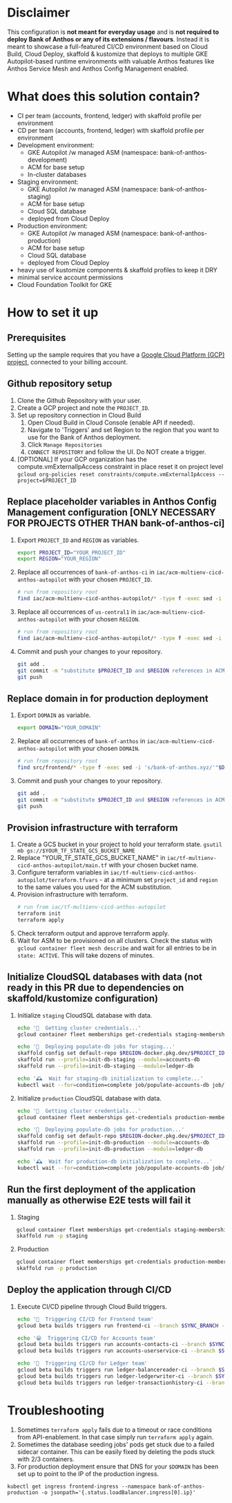 # Disclaimer
This configuration is **not meant for everyday usage** and is **not required to deploy Bank of Anthos or any of its extensions / flavours**. Instead it is meant to showcase a full-featured CI/CD environment based on Cloud Build, Cloud Deploy, skaffold & kustomize that deploys to multiple GKE Autopilot-based runtime environments with valuable Anthos features like Anthos Service Mesh and Anthos Config Management enabled.

# What does this solution contain?
- CI per team (accounts, frontend, ledger) with skaffold profile per environment
- CD per team (accounts, frontend, ledger) with skaffold profile per environment
- Development environment:
    - GKE Autopilot /w managed ASM (namespace: bank-of-anthos-development)
    - ACM for base setup
    - In-cluster databases
- Staging environment:
    - GKE Autopilot /w managed ASM (namespace: bank-of-anthos-staging)
    - ACM for base setup
    - Cloud SQL database
    - deployed from Cloud Deploy
- Production environment:
    - GKE Autopilot /w managed ASM (namespace: bank-of-anthos-production)
    - ACM for base setup
    - Cloud SQL database
    - deployed from Cloud Deploy
- heavy use of kustomize components & skaffold profiles to keep it DRY
- minimal service account permissions
- Cloud Foundation Toolkit for GKE

# How to set it up


## Prerequisites

Setting up the sample requires that you have a [Google Cloud Platform (GCP) project](https://cloud.google.com/resource-manager/docs/creating-managing-projects#console), connected to your billing account.

## Github repository setup
1. Clone the Github Repository with your user.
1. Create a GCP project and note the `PROJECT_ID`.
1. Set up repository connection in Cloud Build
    1. Open Cloud Build in Cloud Console (enable API if needed).
    1. Navigate to 'Triggers' and set Region to the region that you want to use for the Bank of Anthos deployment.
    1. Click `Manage Repositories`
    1. `CONNECT REPOSITORY` and follow the UI. Do NOT create a trigger.
1. [OPTIONAL] If your GCP organization has the compute.vmExternalIpAccess constraint in place reset it on project level `gcloud org-policies reset constraints/compute.vmExternalIpAccess --project=$PROJECT_ID` 

## Replace placeholder variables in Anthos Config Management configuration [ONLY NECESSARY FOR PROJECTS OTHER THAN bank-of-anthos-ci]
1. Export `PROJECT_ID` and `REGION` as variables.
   ```bash
   export PROJECT_ID="YOUR_PROJECT_ID"
   export REGION="YOUR_REGION"
   ```
1. Replace all occurrences of `bank-of-anthos-ci` in `iac/acm-multienv-cicd-anthos-autopilot` with your chosen `PROJECT_ID`.
   ```bash
   # run from repository root
   find iac/acm-multienv-cicd-anthos-autopilot/* -type f -exec sed -i 's/bank-of-anthos-ci/'"$PROJECT_ID"'/g' {} +
   ```
1. Replace all occurrences of `us-central1` in `iac/acm-multienv-cicd-anthos-autopilot` with your chosen `REGION`.
   ```bash
   # run from repository root
   find iac/acm-multienv-cicd-anthos-autopilot/* -type f -exec sed -i 's/us-central1/'"$REGION"'/g' {} +
   ```
1. Commit and push your changes to your repository.
   ```bash
   git add .
   git commit -m "substitute $PROJECT_ID and $REGION references in ACM config"
   git push
   ```

## Replace domain in for production deployment
1. Export `DOMAIN` as variable.
   ```bash
   export DOMAIN="YOUR_DOMAIN"
   ```
1. Replace all occurrences of `bank-of-anthos` in `iac/acm-multienv-cicd-anthos-autopilot` with your chosen `DOMAIN`.
   ```bash
   # run from repository root
   find src/frontend/* -type f -exec sed -i 's/bank-of-anthos.xyz/'"$DOMAIN"'/g' {} +
   ```
1. Commit and push your changes to your repository.
   ```bash
   git add .
   git commit -m "substitute $PROJECT_ID and $REGION references in ACM config"
   git push
   ```

## Provision infrastructure with terraform
1. Create a GCS bucket in your project to hold your terraform state. `gsutil mb gs://$YOUR_TF_STATE_GCS_BUCKET_NAME`
1. Replace "YOUR_TF_STATE_GCS_BUCKET_NAME" in `iac/tf-multienv-cicd-anthos-autopilot/main.tf` with your chosen bucket name.
1. Configure terraform variables in `iac/tf-multienv-cicd-anthos-autopilot/terraform.tfvars` - at a minimum set `project_id` and `region` to the same values you used for the ACM substitution.
1. Provision infrastructure with terraform.
   ```bash
   # run from iac/tf-multienv-cicd-anthos-autopilot
   terraform init
   terraform apply
   ```
1. Check terraform output and approve terraform apply.
1. Wait for ASM to be provisioned on all clusters. Check the status with `gcloud container fleet mesh describe` and wait for all entries to be in `state: ACTIVE`. This will take dozens of minutes.

## Initialize CloudSQL databases with data (not ready in this PR due to dependencies on skaffold/kustomize configuration)
1. Initialize `staging` CloudSQL database with data.
   ```bash
   echo '🔑  Getting cluster credentials...'
   gcloud container fleet memberships get-credentials staging-membership
   
   echo '🙌  Deploying populate-db jobs for staging...'
   skaffold config set default-repo $REGION-docker.pkg.dev/$PROJECT_ID/bank-of-anthos
   skaffold run --profile=init-db-staging --module=accounts-db
   skaffold run --profile=init-db-staging --module=ledger-db
   
   echo '🕰  Wait for staging-db initialization to complete...'
   kubectl wait --for=condition=complete job/populate-accounts-db job/populate-ledger-db -n bank-of-anthos-staging --timeout=300s
   ```
1. Initialize `production` CloudSQL database with data.
   ```bash
   echo '🔑  Getting cluster credentials...'
   gcloud container fleet memberships get-credentials production-membership
   
   echo '🙌  Deploying populate-db jobs for production...'
   skaffold config set default-repo $REGION-docker.pkg.dev/$PROJECT_ID/bank-of-anthos
   skaffold run --profile=init-db-production --module=accounts-db
   skaffold run --profile=init-db-production --module=ledger-db

   echo '🕰  Wait for production-db initialization to complete...'
   kubectl wait --for=condition=complete job/populate-accounts-db job/populate-ledger-db -n bank-of-anthos-staging --timeout=300s
   ```

## Run the first deployment of the application manually as otherwise E2E tests will fail it
1. Staging
```bash
   gcloud container fleet memberships get-credentials staging-membership
   skaffold run -p staging
```
2. Production
```bash
   gcloud container fleet memberships get-credentials production-membership
   skaffold run -p production
```

## Deploy the application through CI/CD
1. Execute CI/CD pipeline through Cloud Build triggers.
   ```bash
   echo '🌈  Triggering CI/CD for Frontend team'
   gcloud beta builds triggers run frontend-ci --branch $SYNC_BRANCH --region $REGION

   echo '😁  Triggering CI/CD for Accounts team'
   gcloud beta builds triggers run accounts-contacts-ci --branch $SYNC_BRANCH --region $REGION
   gcloud beta builds triggers run accounts-userservice-ci --branch $SYNC_BRANCH --region $REGION

   echo '📒  Triggering CI/CD for Ledger team'
   gcloud beta builds triggers run ledger-balancereader-ci --branch $SYNC_BRANCH --region $REGION
   gcloud beta builds triggers run ledger-ledgerwriter-ci --branch $SYNC_BRANCH --region $REGION
   gcloud beta builds triggers run ledger-transactionhistory-ci --branch $SYNC_BRANCH --region $REGION
   ```

# Troubleshooting
1. Sometimes `terraform apply` fails due to a timeout or race conditions from API-enablement. In that case simply run `terraform apply` again.
2. Sometimes the database seeding jobs' pods get stuck due to a failed sidecar container. This can be easily fixed by deleting the pods stuck with 2/3 containers.
3. For production deployment ensure that DNS for your `$DOMAIN` has been set up to point to the IP of the production ingress. 
```
kubectl get ingress frontend-ingress --namespace bank-of-anthos-production -o jsonpath='{.status.loadBalancer.ingress[0].ip}'
```
